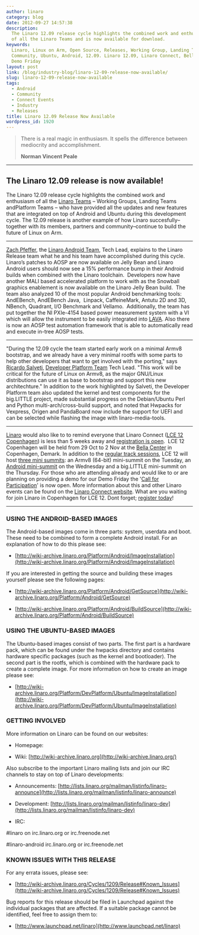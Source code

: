 ```yaml
---
author: linaro
category: blog
date: 2012-09-27 14:57:38
description:
  The Linaro 12.09 release cycle highlights the combined work and enthusiasm
  of all the Linaro Teams and is now available for download.
keywords:
  Linaro, Linux on Arm, Open Source, Releases, Working Group, Landing Teams,
  Community, Ubuntu, Android, 12.09. Linaro 12.09, Linaro Connect, Bella Center, Copenhagen,
  Demo Friday
layout: post
link: /blog/industry-blog/linaro-12-09-release-now-available/
slug: linaro-12-09-release-now-available
tags:
  - Android
  - Community
  - Connect Events
  - Industry
  - Releases
title: Linaro 12.09 Release Now Available
wordpress_id: 1920
---
```


> There is a real magic in enthusiasm. It spells the difference between mediocrity and accomplishment.
>
> **Norman Vincent Peale**

---

## The Linaro 12.09 release is now available!

The Linaro 12.09 release cycle highlights the combined work and enthusiasm of all the [Linaro Teams](/about/) – Working Groups, Landing Teams andPlatform Teams – who have provided all the updates and new features that are integrated on top of Android and Ubuntu during this development cycle. The 12.09 release is another example of how Linaro succesfully–together with its members, partners and community–continue to build the future of Linux on Arm.

---

[Zach Pfeffer](/about/), the [Linaro Android Team](/about/), Tech Lead, explains to the Linaro Release team what he and his team have accomplished during this cycle.  Linaro’s patches to AOSP are now available on Jelly Bean and Linaro Android users should now see a 15% performance bump in their Android builds when combined with the Linaro toolchain.  Developers now have another MALI based accelerated platform to work with as the Snowball graphics enablement is now available on the Linaro Jelly Bean build.  The team also analyzed 10 of the most popular Android benchmarking tools: AndEBench, AndEBench Java,  Linpack, CaffeineMark, Antutu 2D and 3D, NBench, Quadrant, I/O Benchmark and Vellamo.  Additionally, the team has put together the NI PXIe-4154 based power measurement system with a VI which will allow the instrument to be easily integrated into [LAVA](https://wiki-archive.linaro.org/Platform/LAVA). Also there is now an AOSP test automation framework that is able to automatically read and execute in-tree AOSP tests.

---

"During the 12.09 cycle the team started early work on a minimal Armv8 bootstrap, and we already have a very minimal rootfs with some parts to help other developers that want to get involved with the porting," says [Ricardo Salveti](/about/), [Developer Platform Team](/developers/) Tech Lead. "This work will be critical for the future of Linux on Armv8, as the major GNU/Linux distributions can use it as base to bootstrap and support this new architechture." In addition to the work highlighted by Salveti, the Developer Platform team also updated the kernel and test components for the big.LITTLE project, made substantial progress on the Debian/Ubuntu Perl and Python multi-arch/cross-build support, and noted that Hwpacks for Vexpress, Origen and PandaBoard now include the support for UEFI and can be selected while flashing the image with linaro-media-tools.

---

[Linaro](/) would also like to to remind everyone that Linaro Connect ([LCE 12 Copenhagen](https://connect.linaro.org/resources/#welcome)) is less than 5 weeks away and [registration is open](https://connect.linaro.org/register/).  LCE 12 Copenhagen will be held from 29 Oct to 2 Nov at the [Bella Center](https://connect.linaro.org/resources/#travel) in Copenhagen, Demark. In addition to the [regular track sessions](https://connect.linaro.org/resources/#schedule), LCE 12 will host [three mini summits](/blog/linaro-android-armv864bit-and-big-little-mini-summits-to-be-held-at-lce-12-copenhagen/): an Armv8 (64-bit) mini-summit on the Tuesday, an [Android mini-summit](/blog/linaro-android-mini-summit-to-be-held-at-lce-12-in-copenhagen/) on the Wednesday and a big.LITTLE mini-summit on the Thursday. For those who are attending already and would like to or are planning on providing a demo for our Demo Friday the '[Call for Participation](/blog/lce-12-copenhagen-demo-friday-call-for-participation/)' is now open. More information about this and other Linaro events can be found on the [Linaro Connect website](https://connect.linaro.org/resources/#welcome). What are you waiting for join Linaro in Copenhagen for LCE 12. Dont forget; [register today](https://connect.linaro.org/register/)!

---

### USING THE ANDROID-BASED IMAGES

The Android-based images come in three parts: system, userdata and boot. These need to be combined to form a complete Android install. For an explanation of how to do this please see:

- [http://wiki-archive.linaro.org/Platform/Android/ImageInstallation](http://wiki-archive.linaro.org/Platform/Android/ImageInstallation)

If you are interested in getting the source and building these images yourself please see the following pages:

- [http://wiki-archive.linaro.org/Platform/Android/GetSource](http://wiki-archive.linaro.org/Platform/Android/GetSource)

- [http://wiki-archive.linaro.org/Platform/Android/BuildSource](http://wiki-archive.linaro.org/Platform/Android/BuildSource)

### USING THE UBUNTU-BASED IMAGES

The Ubuntu-based images consist of two parts. The first part is a hardware pack, which can be found under the hwpacks directory and contains hardware specific packages (such as the kernel and bootloader). The second part is the rootfs, which is combined with the hardware pack to create a complete image. For more information on how to create an image please see:

- [http://wiki-archive.linaro.org/Platform/DevPlatform/Ubuntu/ImageInstallation](http://wiki-archive.linaro.org/Platform/DevPlatform/Ubuntu/ImageInstallation)

### GETTING INVOLVED

More information on Linaro can be found on our websites:

- Homepage: [](/)

- Wiki: [http://wiki-archive.linaro.org](http://wiki-archive.linaro.org/)

Also subscribe to the important Linaro mailing lists and join our IRC channels to stay on top of Linaro developments:

- Announcements: [http://lists.linaro.org/mailman/listinfo/linaro-announce](http://lists.linaro.org/mailman/listinfo/linaro-announce)

- Development: [http://lists.linaro.org/mailman/listinfo/linaro-dev](http://lists.linaro.org/mailman/listinfo/linaro-dev)

- IRC:

#linaro on irc.linaro.org or irc.freenode.net

#linaro-android irc.linaro.org or irc.freenode.net

### KNOWN ISSUES WITH THIS RELEASE

For any errata issues, please see:

- [http://wiki-archive.linaro.org/Cycles/1209/Release#Known_Issues](http://wiki-archive.linaro.org/Cycles/1209/Release#Known_Issues)

Bug reports for this release should be filed in Launchpad against the individual packages that are affected. If a suitable package cannot be identified, feel free to assign them to:

- [http://www.launchpad.net/linaro](http://www.launchpad.net/linaro)
